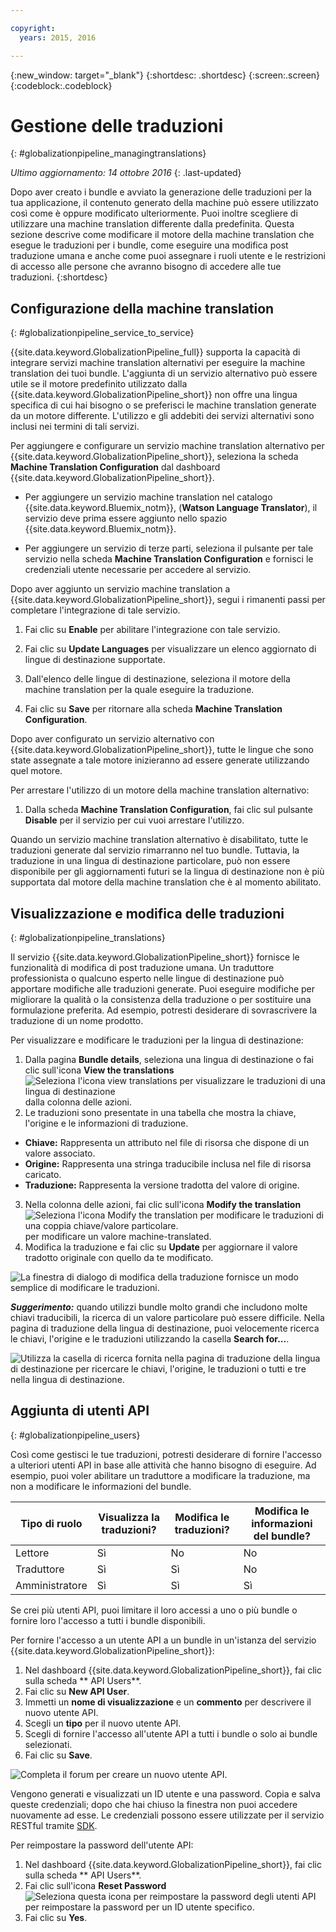 ```yaml
---

copyright:
  years: 2015, 2016

---
```


{:new_window: target="_blank"}
{:shortdesc: .shortdesc}
{:screen:.screen}
{:codeblock:.codeblock}

# Gestione delle traduzioni
{: #globalizationpipeline_managingtranslations}

*Ultimo aggiornamento: 14 ottobre 2016*
{: .last-updated}

Dopo aver creato i bundle e avviato la generazione delle traduzioni per la tua applicazione, il contenuto generato della machine può essere utilizzato così come è oppure modificato ulteriormente. Puoi inoltre scegliere di utilizzare una machine translation differente dalla predefinita. Questa sezione descrive come modificare il motore della machine translation che esegue le traduzioni per i bundle, come eseguire una modifica post traduzione umana e anche come puoi assegnare i ruoli utente e le restrizioni di accesso alle persone che avranno bisogno di accedere alle tue traduzioni.
{:shortdesc}

## Configurazione della machine translation
{: #globalizationpipeline_service_to_service}

{{site.data.keyword.GlobalizationPipeline_full}} supporta la capacità di integrare servizi machine translation alternativi per eseguire la machine translation dei tuoi bundle. L'aggiunta di un servizio alternativo può essere utile se il motore predefinito utilizzato dalla {{site.data.keyword.GlobalizationPipeline_short}} non offre una lingua specifica di cui hai bisogno o se preferisci le machine translation generate da un motore differente. L'utilizzo e gli addebiti dei servizi alternativi sono inclusi nei termini di tali servizi.

Per aggiungere e configurare un servizio machine translation alternativo per {{site.data.keyword.GlobalizationPipeline_short}}, seleziona la scheda **Machine Translation Configuration** dal dashboard {{site.data.keyword.GlobalizationPipeline_short}}.

* Per aggiungere un servizio machine translation nel catalogo {{site.data.keyword.Bluemix_notm}}, (**Watson Language Translator**), il servizio deve prima essere aggiunto nello spazio {{site.data.keyword.Bluemix_notm}}.

* Per aggiungere un servizio di terze parti, seleziona il pulsante per tale servizio nella scheda **Machine Translation Configuration** e fornisci le credenziali utente necessarie per accedere al servizio.

Dopo aver aggiunto un servizio machine translation a {{site.data.keyword.GlobalizationPipeline_short}}, segui i rimanenti passi per completare l'integrazione di tale servizio.

1. Fai clic su **Enable** per abilitare l'integrazione con tale servizio.

2. Fai clic su **Update Languages** per visualizzare un elenco aggiornato di lingue di destinazione supportate.

3. Dall'elenco delle lingue di destinazione, seleziona il motore della machine translation per la quale eseguire la traduzione.

4. Fai clic su **Save** per ritornare alla scheda **Machine Translation Configuration**.

Dopo aver configurato un servizio alternativo con {{site.data.keyword.GlobalizationPipeline_short}}, tutte le lingue che sono state assegnate a tale motore inizieranno ad essere generate utilizzando quel motore. 

Per arrestare l'utilizzo di un motore della machine translation alternativo:

1. Dalla scheda **Machine Translation Configuration**, fai clic sul pulsante **Disable** per il servizio per cui vuoi arrestare l'utilizzo.

Quando un servizio machine translation alternativo è disabilitato, tutte le traduzioni generate dal servizio rimarranno nel tuo bundle. Tuttavia, la traduzione in una lingua di destinazione particolare, può non essere disponibile per gli aggiornamenti futuri se la lingua di destinazione non è più supportata dal motore della machine translation che è al momento abilitato.

<!-- Review comment: When you disable an engine, do you need to go back and reconfigure the languages?? Does it go back to the default engine? What happens? -->

## Visualizzazione e modifica delle traduzioni
{: #globalizationpipeline_translations}

Il servizio {{site.data.keyword.GlobalizationPipeline_short}} fornisce le funzionalità di modifica di post traduzione umana. Un traduttore professionista o qualcuno esperto nelle lingue di destinazione può apportare modifiche alle traduzioni generate. Puoi eseguire modifiche per migliorare la qualità o la consistenza della traduzione o per sostituire una formulazione preferita. Ad esempio, potresti desiderare di sovrascrivere la traduzione di un nome prodotto.

Per visualizzare e modificare le traduzioni per la lingua di destinazione:

1. Dalla pagina **Bundle details**, seleziona una lingua di destinazione o fai clic sull'icona **View the translations** ![Seleziona l'icona view translations per visualizzare le traduzioni di una lingua di destinazione](images/viewProjectDetailIcon.png) dalla colonna delle azioni.
2. Le traduzioni sono presentate in una tabella che mostra la chiave, l'origine e le informazioni di traduzione.
 * **Chiave:** Rappresenta un attributo nel file di risorsa che dispone di un valore associato.
 * **Origine:** Rappresenta una stringa traducibile inclusa nel file di risorsa caricato.
 * **Traduzione:** Rappresenta la versione tradotta del valore di origine.
3. Nella colonna delle azioni, fai clic sull'icona **Modify the translation** ![Seleziona l'icona Modify the translation per modificare le traduzioni di una coppia chiave/valore particolare.](images/editIcon.png) per modificare un valore machine-translated.
4. Modifica la traduzione e fai clic su **Update** per aggiornare il valore tradotto originale con quello da te modificato.

![La finestra di dialogo di modifica della traduzione fornisce un modo semplice di modificare le traduzioni.](images/editTranslation.png) 

***Suggerimento:*** quando utilizzi bundle molto grandi che includono molte chiavi traducibili, la ricerca di un valore particolare può essere difficile. Nella pagina di traduzione della lingua di destinazione, puoi velocemente ricerca le chiavi, l'origine e le traduzioni utilizzando la casella **Search for...**.

![Utilizza la casella di ricerca fornita nella pagina di traduzione della lingua di destinazione per ricercare le chiavi, l'origine, le traduzioni o tutti e tre nella lingua di destinazione.](images/search.png) 


## Aggiunta di utenti API
{: #globalizationpipeline_users}

Così come gestisci le tue traduzioni, potresti desiderare di fornire l'accesso a ulteriori utenti API in base alle attività che hanno bisogno di eseguire. Ad esempio, puoi voler abilitare un traduttore a modificare la traduzione, ma non a modificare le informazioni del bundle.

| Tipo di ruolo | Visualizza la traduzioni? | Modifica le traduzioni? | Modifica le informazioni del bundle? |
|-----------|--------------------|--------------------|----------------------------|
| Lettore | Sì | No | No |
| Traduttore | Sì | Sì | No |
| Amministratore | Sì | Sì | Sì |

Se crei più utenti API, puoi limitare il loro accessi a uno o più bundle o fornire loro l'accesso a tutti i bundle disponibili.

Per fornire l'accesso a un utente API a un bundle in un'istanza del servizio {{site.data.keyword.GlobalizationPipeline_short}}:

1. Nel dashboard {{site.data.keyword.GlobalizationPipeline_short}}, fai clic sulla scheda ** API Users**.
2. Fai clic su **New API User**.
3. Immetti un **nome di visualizzazione** e un **commento** per descrivere il nuovo utente API.
4. Scegli un **tipo** per il nuovo utente API.
5. Scegli di fornire l'accesso all'utente API a tutti i bundle o solo ai bundle selezionati.
6. Fai clic su **Save**.

![Completa il forum per creare un nuovo utente API.](images/newUser.png)

Vengono generati e visualizzati un ID utente e una password. Copia e salva queste credenziali; dopo che hai chiuso la finestra non puoi accedere nuovamente ad esse. Le credenziali possono essere utilizzate per il servizio RESTful tramite [SDK](https://github.com/IBM-Bluemix/gp-common). 

Per reimpostare la password dell'utente API:

1. Nel dashboard {{site.data.keyword.GlobalizationPipeline_short}}, fai clic sulla scheda ** API Users**.
2. Fai clic sull'icona **Reset Password** ![Seleziona questa icona per reimpostare la password degli utenti API](images/resetPW.png) per reimpostare la password per un ID utente specifico. 
3. Fai clic su **Yes**. 
